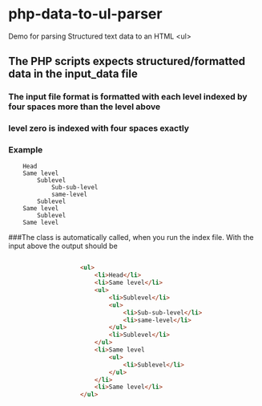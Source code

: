 # php-data-to-ul-parser
Demo for parsing Structured text data to an HTML &lt;ul> 


## The PHP scripts expects structured/formatted data in the input_data file

### The input file format is formatted with each level indexed by four spaces more than the level above
### level zero is indexed with four spaces exactly


### Example
```
    Head
    Same level
        Sublevel
            Sub-sub-level
            same-level
        Sublevel
    Same level
        Sublevel
    Same level

```

###The class is automatically called, when you run the index file. With the input above the output should be

```html

                    <ul>
                        <li>Head</li>
                        <li>Same level</li>
                        <ul>
                            <li>Sublevel</li>
                            <ul>
                                <li>Sub-sub-level</li>
                                <li>same-level</li>
                            </ul>
                            <li>Sublevel</li>
                        </ul>
                        <li>Same level
                            <ul>
                                <li>Sublevel</li>
                            </ul>
                        </li>
                        <li>Same level</li>
                    </ul>
  
```
